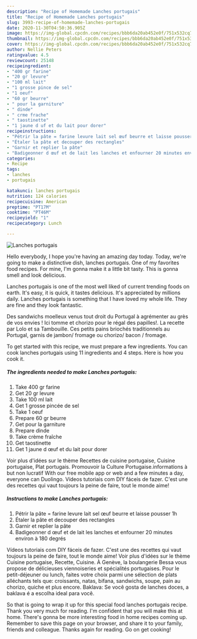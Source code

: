 ```yaml
---
description: "Recipe of Homemade Lanches portugais"
title: "Recipe of Homemade Lanches portugais"
slug: 3993-recipe-of-homemade-lanches-portugais
date: 2020-11-30T04:50:36.905Z
image: https://img-global.cpcdn.com/recipes/bbb6da20ab452e0f/751x532cq70/lanches-portugais-photo-principale-de-la-recette.jpg
thumbnail: https://img-global.cpcdn.com/recipes/bbb6da20ab452e0f/751x532cq70/lanches-portugais-photo-principale-de-la-recette.jpg
cover: https://img-global.cpcdn.com/recipes/bbb6da20ab452e0f/751x532cq70/lanches-portugais-photo-principale-de-la-recette.jpg
author: Nellie Peters
ratingvalue: 4.5
reviewcount: 25148
recipeingredient:
- "400 gr farine"
- "20 gr levure"
- "100 ml lait"
- "1 grosse pince de sel"
- "1 oeuf"
- "60 gr beurre"
- " pour la garniture"
- " dinde"
- " crme frache"
- " taostinette"
- "1 jaune d uf et du lait pour dorer"
recipeinstructions:
- "Pétrir la pâte = farine levure lait sel œuf beurre et laisse pousser 1h"
- "Étaler la pâte et decouper des rectangles"
- "Garnir et replier la pâte"
- "Badigeonner d œuf et de lait les lanches et enfourner 20 minutes environ à 180 degrés"
categories:
- Recipe
tags:
- lanches
- portugais

katakunci: lanches portugais 
nutrition: 124 calories
recipecuisine: American
preptime: "PT17M"
cooktime: "PT46M"
recipeyield: "1"
recipecategory: Lunch

---
```



![Lanches portugais](https://img-global.cpcdn.com/recipes/bbb6da20ab452e0f/751x532cq70/lanches-portugais-photo-principale-de-la-recette.jpg)

Hello everybody, I hope you're having an amazing day today. Today, we're going to make a distinctive dish, lanches portugais. One of my favorites food recipes. For mine, I'm gonna make it a little bit tasty. This is gonna smell and look delicious.

Lanches portugais is one of the most well liked of current trending foods on earth. It's easy, it is quick, it tastes delicious. It's appreciated by millions daily. Lanches portugais is something that I have loved my whole life. They are fine and they look fantastic.

Des sandwichs moelleux venus tout droit du Portugal à agrémenter au grès de vos envies ! Ici tomme et chorizo pour le régal des papilles!. La recette par Lolo et sa Tambouille. Ces petits pains briochés traditionnels au Portugal, garnis de jambon/ fromage ou chorizo/ bacon / fromage.


To get started with this recipe, we must prepare a few ingredients. You can cook lanches portugais using 11 ingredients and 4 steps. Here is how you cook it.

<!--inarticleads1-->

##### The ingredients needed to make Lanches portugais:

1. Take 400 gr farine
1. Get 20 gr levure
1. Take 100 ml lait
1. Get 1 grosse pincée de sel
1. Take 1 oeuf
1. Prepare 60 gr beurre
1. Get  pour la garniture
1. Prepare  dinde
1. Take  crème fraîche
1. Get  taostinette
1. Get 1 jaune d œuf et du lait pour dorer


Voir plus d&#39;idées sur le thème Recettes de cuisine portugaise, Cuisine portugaise, Plat portugais. Promouvoir la Culture Portugaise.informations à but non lucratif With our free mobile app or web and a few minutes a day, everyone can Duolingo. Vídeos tutoriais com DIY fáceis de fazer. C&#39;est une des recettes qui vaut toujours la peine de faire, tout le monde aime! 

<!--inarticleads2-->

##### Instructions to make Lanches portugais:

1. Pétrir la pâte = farine levure lait sel œuf beurre et laisse pousser 1h
1. Étaler la pâte et decouper des rectangles
1. Garnir et replier la pâte
1. Badigeonner d œuf et de lait les lanches et enfourner 20 minutes environ à 180 degrés


Vídeos tutoriais com DIY fáceis de fazer. C&#39;est une des recettes qui vaut toujours la peine de faire, tout le monde aime! Voir plus d&#39;idées sur le thème Cuisine portugaise, Recette, Cuisine. À Genève, la boulangerie Bessa vous propose de délicieuses viennoiseries et spécialités portugaises. Pour le petit-déjeuner ou lunch, faites votre choix parmi une sélection de plats alléchants tels que: croissants, natas, bifana, sandwichs, soupe, pain au chorizo, quiche et plus encore. Baklava: Se você gosta de lanches doces, a baklava é a escolha ideal para você. 

So that is going to wrap it up for this special food lanches portugais recipe. Thank you very much for reading. I'm confident that you will make this at home. There's gonna be more interesting food in home recipes coming up. Remember to save this page on your browser, and share it to your family, friends and colleague. Thanks again for reading. Go on get cooking!

